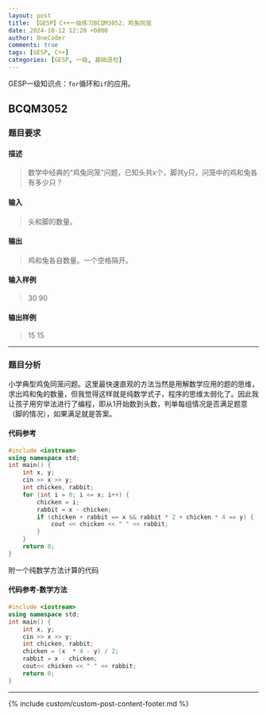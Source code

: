 ```yaml
---
layout: post
title: 【GESP】C++一级练习BCQM3052，鸡兔同笼
date: 2024-10-12 12:20 +0800
author: OneCoder
comments: true
tags: [GESP, C++]
categories: [GESP, 一级, 基础语句]
---
```

GESP一级知识点：`for`循环和`if`的应用。

<!--more-->

## BCQM3052

### 题目要求

#### 描述

>数学中经典的“鸡兔同笼”问题，已知头共x个，脚共y只，问笼中的鸡和兔各有多少只？

#### 输入

>头和脚的数量。

#### 输出

>鸡和兔各自数量。一个空格隔开。

#### 输入样例

>30 90

#### 输出样例

>15 15

---

### 题目分析

小学典型鸡兔同笼问题。这里最快速直观的方法当然是用解数学应用的题的思维，求出鸡和兔的数量，但我觉得这样就是纯数学式子，程序的思维太弱化了。因此我让孩子用穷举法进行了编程，即从1开始数到头数，判单每组情况是否满足题意（脚的情况），如果满足就是答案。

#### 代码参考

```cpp
#include <iostream>
using namespace std;
int main() {
    int x, y;
    cin >> x >> y;
    int chicken, rabbit;
    for (int i = 0; i <= x; i++) {
        chicken = i;
        rabbit = x - chicken;
        if (chicken + rabbit == x && rabbit * 2 + chicken * 4 == y) {
            cout << chicken << " " << rabbit;
        }
    }
    return 0;
}
```

附一个纯数学方法计算的代码

#### 代码参考-数学方法

```cpp
#include <iostream>
using namespace std;
int main() {
    int x, y;
    cin >> x >> y;
    int chicken, rabbit;
    chicken = (x  * 4 - y) / 2;
    rabbit = x - chicken;
    cout<< chicken << " " << rabbit;
    return 0;
}
```

---

{% include custom/custom-post-content-footer.md %}
